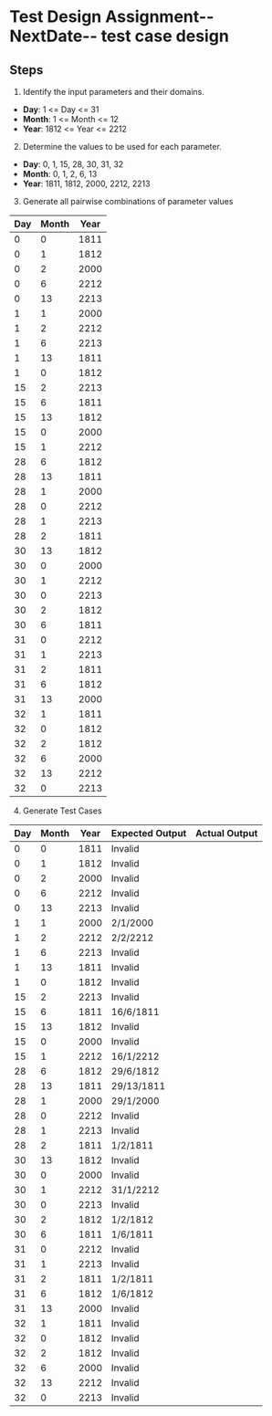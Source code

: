 # Test Design Assignment-- NextDate-- test case design

## Steps
1. Identify the input parameters and their domains.
- **Day**: 1 <= Day <= 31
- **Month**: 1 <= Month <= 12
- **Year**: 1812 <= Year <= 2212

2. Determine the values to be used for each parameter.
- **Day**: 0, 1, 15, 28, 30, 31, 32
- **Month**: 0, 1, 2, 6, 13
- **Year**: 1811, 1812, 2000, 2212, 2213

3. Generate all pairwise combinations of parameter values

| Day | Month | Year |
| --- | --- | --- |
| 0 |	0 |	1811 |
| 0 |	1 |	1812 |
| 0 |	2 |	2000 |
| 0 |	6 |	2212 |
| 0 |	13 | 2213 |
| 1 |	1 |	2000 |
| 1 |	2 |	2212 |
| 1 |	6 |	2213 |
| 1 |	13 | 1811 |
| 1 |	0 |	1812 |
| 15 | 2 |	2213 |
| 15 | 6 |	1811 |
| 15 | 13 |	1812 |
| 15 | 0 |	2000 |
| 15 | 1 |	2212 |
| 28 | 6 |	1812 |
| 28 | 13 |	1811 |
| 28 | 1 |	2000 |
| 28 | 0 |	2212 |
| 28 | 1 |	2213 |
| 28 | 2 |	1811 |
| 30 | 13 |	1812 |
| 30 | 0 |	2000 |
| 30 | 1 |	2212 |
| 30 | 0 |	2213 |
| 30 | 2 |	1812 |
| 30 | 6 |	1811 |
| 31 | 0 |	2212 |
| 31 | 1 |	2213 |
| 31 | 2 |	1811 |
| 31 | 6 |	1812 |
| 31 | 13 |	2000 |
| 32 | 1 |	1811 |
| 32 | 0 |	1812 |
| 32 | 2 |	1812 |
| 32 | 6 |	2000 |
| 32 | 13 |	2212 |
| 32 | 0 |	2213 |

4. Generate Test Cases

| Day | Month | Year | Expected Output | Actual Output |
| --- | --- | --- | --- | --- |
| 0 |	0 |	1811 | Invalid |  |
| 0 |	1 |	1812 | Invalid |  |
| 0 |	2 |	2000 | Invalid |  |
| 0 |	6 |	2212 | Invalid |  |
| 0 |	13 | 2213 | Invalid |  |
| 1 |	1 |	2000 | 2/1/2000 |  |
| 1 |	2 |	2212 | 2/2/2212 |  |
| 1 |	6 |	2213 | Invalid |  |
| 1 |	13 | 1811 | Invalid |  |
| 1 |	0 |	1812 | Invalid |  |
| 15 | 2 |	2213 | Invalid |  |
| 15 | 6 |	1811 | 16/6/1811 |  |
| 15 | 13 |	1812 | Invalid |  |
| 15 | 0 |	2000 | Invalid |  |
| 15 | 1 |	2212 | 16/1/2212 |  |
| 28 | 6 |	1812 | 29/6/1812 |  |
| 28 | 13 |	1811 | 29/13/1811 |  |
| 28 | 1 |	2000 | 29/1/2000 |  |
| 28 | 0 |	2212 | Invalid |  |
| 28 | 1 |	2213 | Invalid |  |
| 28 | 2 |	1811 | 1/2/1811 |  |
| 30 | 13 |	1812 | Invalid |  |
| 30 | 0 |	2000 | Invalid |  |
| 30 | 1 |	2212 | 31/1/2212 |  |
| 30 | 0 |	2213 | Invalid |  |
| 30 | 2 |	1812 | 1/2/1812 |  |
| 30 | 6 |	1811 | 1/6/1811 |  |
| 31 | 0 |	2212 | Invalid |  |
| 31 | 1 |	2213 | Invalid |  |
| 31 | 2 |	1811 | 1/2/1811 |  |
| 31 | 6 |	1812 | 1/6/1812 |  |
| 31 | 13 |	2000 | Invalid |  |
| 32 | 1 |	1811 | Invalid |  |
| 32 | 0 |	1812 | Invalid |  |
| 32 | 2 |	1812 | Invalid |  |
| 32 | 6 |	2000 | Invalid |  |
| 32 | 13 |	2212 | Invalid |  |
| 32 | 0 |	2213 | Invalid |  |
